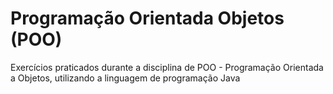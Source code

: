 # Programação Orientada Objetos (POO)

Exercícios praticados durante a disciplina de POO - Programação Orientada a Objetos, utilizando a linguagem de programação Java
